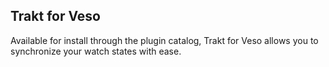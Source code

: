 ## Trakt for Veso

Available for install through the plugin catalog, Trakt for Veso allows you to synchronize your watch states with ease.
